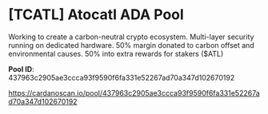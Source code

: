 # [TCATL] Atocatl ADA Pool

Working to create a carbon-neutral crypto ecosystem. Multi-layer security running on dedicated hardware. 50% margin donated to carbon offset and environmental causes. 50% into extra rewards for stakers ($ATL)

**Pool ID**: 437963c2905ae3ccca93f9590f6fa331e52267ad70a347d102670192 

https://cardanoscan.io/pool/437963c2905ae3ccca93f9590f6fa331e52267ad70a347d102670192 
